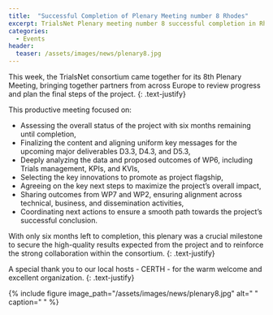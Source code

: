 ```yaml
---
title:  "Successful Completion of Plenary Meeting number 8 Rhodes"
excerpt: TrialsNet Plenary meeting number 8 successful completion in Rhodes.
categories: 
  - Events
header:
  teaser: /assets/images/news/plenary8.jpg
---
```


This week, the TrialsNet consortium came together for its 8th Plenary Meeting, bringing together partners from across Europe to review progress and plan the final steps of the project.
{: .text-justify}

This productive meeting focused on:

- Assessing the overall status of the project with six months remaining until completion,
- Finalizing the content and aligning uniform key messages for the upcoming major deliverables D3.3, D4.3, and D5.3,
- Deeply analyzing the data and proposed outcomes of WP6, including Trials management, KPIs, and KVIs,
- Selecting the key innovations to promote as project flagship,
- Agreeing on the key next steps to maximize the project’s overall impact,
- Sharing outcomes from WP7 and WP2, ensuring alignment across technical, business, and dissemination activities,
- Coordinating next actions to ensure a smooth path towards the project’s successful conclusion.

With only six months left to completion, this plenary was a crucial milestone to secure the high-quality results expected from the project and to reinforce the strong collaboration within the consortium.
{: .text-justify}

A special thank you to our local hosts - CERTH - for the warm welcome and excellent organization.
{: .text-justify}

 
{% include figure image_path="/assets/images/news/plenary8.jpg" alt=" " caption=" " %}


